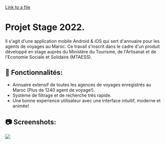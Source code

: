 [Link to a file](README.fr.md)
# Projet Stage 2022.
Il s'agit d'une application mobile Android & iOS qui sert d'annuaire pour les agents de voyages au Maroc.
Ce travail s'inscrit dans le cadre d'un produit développé en stage auprès du Ministère du Tourisme, de l'Artisanat et de l'Economie Sociale et Solidaire (MTAESS).



## 🚀 Fonctionnalités:
  
  * Annuaire extensif de toutes les agences de voyages enregistrés au Maroc (Plus de 1240 agent de voyage!).
  * Système de filtrage et de recherche très rapide.
  * Une bonne experience utilisateur avec une interface intuitif, moderne et animée!

## 📷 Screenshots:


  ![](showcase/screens.png)
